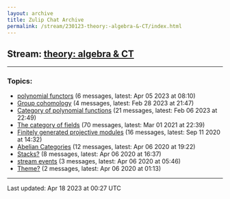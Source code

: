 ```yaml
---
layout: archive
title: Zulip Chat Archive
permalink: /stream/230123-theory:-algebra-&-CT/index.html
---
```


## Stream: [theory: algebra & CT](https://mattecapu.github.io/ct-zulip-archive/stream/230123-theory:-algebra-&-CT/index.html)
---

### Topics:

* [polynomial functors](topic/topic_polynomial.20functors.html) (6 messages, latest: Apr 05 2023 at 08:10)
* [Group cohomology](topic/topic_Group.20cohomology.html) (4 messages, latest: Feb 28 2023 at 21:47)
* [Category of polynomial functions](topic/topic_Category.20of.20polynomial.20functions.html) (21 messages, latest: Feb 06 2023 at 22:49)
* [The category of fields](topic/topic_The.20category.20of.20fields.html) (70 messages, latest: Mar 01 2021 at 22:39)
* [Finitely generated projective modules](topic/topic_Finitely.20generated.20projective.20modules.html) (16 messages, latest: Sep 11 2020 at 14:32)
* [Abelian Categories](topic/topic_Abelian.20Categories.html) (12 messages, latest: Apr 06 2020 at 19:22)
* [Stacks?](topic/topic_Stacks.3F.html) (8 messages, latest: Apr 06 2020 at 16:37)
* [stream events](topic/topic_stream.20events.html) (3 messages, latest: Apr 06 2020 at 05:46)
* [Theme?](topic/topic_Theme.3F.html) (2 messages, latest: Apr 06 2020 at 01:13)

<hr><p>Last updated: Apr 18 2023 at 00:27 UTC</p>